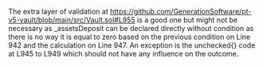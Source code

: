 The extra layer of validation at https://github.com/GenerationSoftware/pt-v5-vault/blob/main/src/Vault.sol#L955 is a good one but might not be necessary as _assetsDeposit can be declared directly without condition as there is no way it is equal to zero based on the previous condition on Line 942 and the calculation on Line 947. An exception is the unchecked{} code at L945 to L949 which should not have any influence on the outcome.